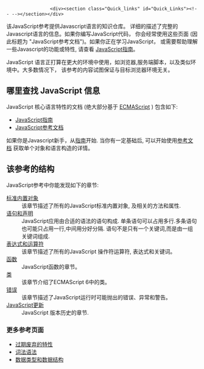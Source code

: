 
                
                  
                    <div><section class="Quick_links" id="Quick_Links"><!-- --></section></div>

<p>&#x8BE5;JavaScript&#x53C2;&#x8003;&#x63D0;&#x4F9B;Javascript&#x8BED;&#x8A00;&#x7684;&#x77E5;&#x8BC6;&#x4ED3;&#x5E93;&#x3002; &#x8BE6;&#x7EC6;&#x7684;&#x63CF;&#x8FF0;&#x4E86;&#x5B8C;&#x6574;&#x7684;Javascript&#x8BED;&#x8A00;&#x7684;&#x4FE1;&#x606F;&#x3002;&#x5982;&#x679C;&#x4F60;&#x7F16;&#x5199;JavaScript&#x4EE3;&#x7801;&#xFF0C; &#x4F60;&#x4F1A;&#x7ECF;&#x5E38;&#x4F7F;&#x7528;&#x8FD9;&#x4E9B;&#x9875;&#x9762;&#xA0;(&#x56E0;&#x6B64;&#x6807;&#x9898;&#x4E3A; &quot;JavaScript&#x53C2;&#x8003;&#x6587;&#x6863;&quot;)&#x3002;&#x5982;&#x679C;&#x4F60;&#x6B63;&#x5728;&#x5B66;&#x4E60;JavaScript&#xFF0C; &#x6216;&#x9700;&#x8981;&#x5E2E;&#x52A9;&#x7406;&#x89E3;&#x4E00;&#x4E9B;Javascript&#x7684;&#x529F;&#x80FD;&#x6216;&#x7279;&#x6027;, &#x8BF7;&#x67E5;&#x770B;&#xA0;<a href="/zh-CN/docs/Web/JavaScript/Guide">JavaScript&#x6307;&#x5357;</a>&#x3002;</p>

<p>JavaScript &#x8BED;&#x8A00;&#x6B63;&#x6253;&#x7B97;&#x5728;&#x66F4;&#x5927;&#x7684;&#x73AF;&#x5883;&#x4E2D;&#x4F7F;&#x7528;&#xFF0C;&#x5982;&#x6D4F;&#x89C8;&#x5668;,&#x670D;&#x52A1;&#x7AEF;&#x811A;&#x672C;&#xFF0C;&#x4EE5;&#x53CA;&#x7C7B;&#x4F3C;&#x73AF;&#x5883;&#x4E2D;&#x3002;&#x5927;&#x591A;&#x6570;&#x60C5;&#x51B5;&#x4E0B;&#xFF0C; &#x8BE5;&#x53C2;&#x8003;&#x7684;&#x5185;&#x5BB9;&#x8BD5;&#x56FE;&#x4FDD;&#x8BC1;&#x4E0E;&#x76EE;&#x6807;&#x6D4F;&#x89C8;&#x5668;&#x73AF;&#x5883;&#x65E0;&#x5173;&#x3002;</p>

<h2 id="&#x54EA;&#x91CC;&#x67E5;&#x627E;_JavaScript_&#x4FE1;&#x606F;">&#x54EA;&#x91CC;&#x67E5;&#x627E; JavaScript &#x4FE1;&#x606F;</h2>

<p>JavaScript &#x6838;&#x5FC3;&#x8BED;&#x8A00;&#x7279;&#x6027;&#x7684;&#x6587;&#x6863; (&#x7EDD;&#x5927;&#x90E8;&#x5206;&#x57FA;&#x4E8E;&#xA0;<a href="/zh-CN/docs/Web/JavaScript/Language_Resources">ECMAScript</a>&#xA0;) &#x5305;&#x542B;&#x5982;&#x4E0B;:</p>

<ul>
 <li><a href="/zh-CN/docs/Web/JavaScript/Guide">JavaScript&#x6307;&#x5357;</a></li>
 <li><a href="/zh-CN/docs/Web/JavaScript/Reference">JavaScript&#x53C2;&#x8003;&#x6587;&#x6863;</a></li>
</ul>

<p>&#x5982;&#x679C;&#x4F60;&#x662F;Javascript&#x65B0;&#x624B;&#xFF0C;&#x4ECE;<a href="/zh-CN/docs/Web/JavaScript/Guide">&#x6307;&#x5357;</a>&#x5F00;&#x59CB;. &#x5F53;&#x4F60;&#x6709;&#x4E00;&#x5B9A;&#x57FA;&#x7840;&#x540E;, &#x53EF;&#x4EE5;&#x5F00;&#x59CB;&#x4F7F;&#x7528;<a href="/zh-CN/docs/Web/JavaScript/Reference">&#x53C2;&#x8003;&#x6587;&#x6863;</a> &#x83B7;&#x53D6;&#x5355;&#x4E2A;&#x5BF9;&#x8C61;&#x548C;&#x8BED;&#x8A00;&#x6784;&#x9020;&#x7684;&#x8BE6;&#x60C5;&#x3002;</p>

<h2 id="&#x8BE5;&#x53C2;&#x8003;&#x7684;&#x7ED3;&#x6784;">&#x8BE5;&#x53C2;&#x8003;&#x7684;&#x7ED3;&#x6784;</h2>

<p>JavaScript&#x53C2;&#x8003;&#x4E2D;&#x4F60;&#x80FD;&#x53D1;&#x73B0;&#x5982;&#x4E0B;&#x7684;&#x7AE0;&#x8282;:</p>

<dl>
 <dt><a href="/zh-CN/docs/Web/JavaScript/Reference/Global_Objects">&#x6807;&#x51C6;&#x5185;&#x7F6E;&#x5BF9;&#x8C61;</a></dt>
 <dd>&#x8BE5;&#x7AE0;&#x8282;&#x63CF;&#x8FF0;&#x4E86;&#x6240;&#x6709;&#x7684;JavaScript&#x6807;&#x51C6;&#x5185;&#x7F6E;&#x5BF9;&#x8C61;, &#x53CA;&#x76F8;&#x5173;&#x7684;&#x65B9;&#x6CD5;&#x548C;&#x5C5E;&#x6027;.</dd>
 <dt><a href="/zh-CN/docs/Web/JavaScript/Reference/Statements">&#x8BED;&#x53E5;&#x548C;&#x58F0;&#x660E;</a></dt>
 <dd>JavaScript&#x5E94;&#x7528;&#x7531;&#x5408;&#x9002;&#x7684;&#x8BED;&#x6CD5;&#x7684;&#x8BED;&#x53E5;&#x6784;&#x6210;. &#x5355;&#x6761;&#x8BED;&#x53E5;&#x53EF;&#x4EE5;&#x5360;&#x7528;&#x591A;&#x884C;.&#x591A;&#x6761;&#x8BED;&#x53E5;&#x4E5F;&#x53EF;&#x80FD;&#x53EA;&#x5360;&#x7528;&#x4E00;&#x884C;,&#x4E2D;&#x95F4;&#x7528;&#x5206;&#x597D;&#x5206;&#x9694;. &#x8BED;&#x53E5;&#x4E0D;&#x662F;&#x53EA;&#x6709;&#x4E00;&#x4E2A;&#x5173;&#x952E;&#x8BCD;,&#x800C;&#x662F;&#x7531;&#x4E00;&#x7EC4;&#x5173;&#x952E;&#x8BCD;&#x7EC4;&#x6210;.</dd>
 <dt><a href="/zh-CN/docs/Web/JavaScript/Reference/Operators">&#x8868;&#x8FBE;&#x5F0F;&#x548C;&#x8FD0;&#x7B97;&#x7B26;</a></dt>
 <dd>&#x8BE5;&#x7AE0;&#x8282;&#x63CF;&#x8FF0;&#x4E86;&#x6240;&#x6709;&#x7684;JavaScript&#xA0;&#x64CD;&#x4F5C;&#x7B26;&#x8FD0;&#x7B97;&#x7B26;, &#x8868;&#x8FBE;&#x5F0F;&#x548C;&#x5173;&#x952E;&#x8BCD;&#x3002;</dd>
 <dt><a href="/zh-CN/docs/Web/JavaScript/Reference/Functions">&#x51FD;&#x6570;</a></dt>
 <dd>JavaScript&#x51FD;&#x6570;&#x7684;&#x7AE0;&#x8282;&#x3002;</dd>
 <dt><a href="/zh-CN/docs/Web/JavaScript/Reference/Classes">&#x7C7B;</a></dt>
 <dd>&#x8BE5;&#x7AE0;&#x8282;&#x4ECB;&#x7ECD;&#x4E86;ECMAScript 6&#x4E2D;&#x7684;&#x7C7B;&#x3002;</dd>
 <dt><a href="https://developer.mozilla.org/en-US/docs/Web/JavaScript/Reference/Errors">&#x9519;&#x8BEF;</a></dt>
 <dd>&#x8BE5;&#x7AE0;&#x8282;&#x63CF;&#x8FF0;&#x4E86;JavaScript&#x8FD0;&#x884C;&#x65F6;&#x53EF;&#x80FD;&#x629B;&#x51FA;&#x7684;&#x9519;&#x8BEF;&#x3001;&#x5F02;&#x5E38;&#x548C;&#x8B66;&#x544A;&#x3002;</dd>
 <dt><a href="/zh-CN/docs/Web/JavaScript/New_in_JavaScript">JavaScript&#x66F4;&#x65B0;</a></dt>
 <dd>JavaScript &#x7248;&#x672C;&#x5386;&#x53F2;&#x7684;&#x7AE0;&#x8282;.</dd>
</dl>

<h3 id="&#x66F4;&#x591A;&#x53C2;&#x8003;&#x9875;&#x9762;">&#x66F4;&#x591A;&#x53C2;&#x8003;&#x9875;&#x9762;</h3>

<ul>
 <li><a href="/en-US/docs/Web/JavaScript/Reference/Deprecated_and_obsolete_features">&#x8FC7;&#x671F;&#x5E9F;&#x5F03;&#x7684;&#x7279;&#x6027;</a></li>
 <li><a href="/en-US/docs/Web/JavaScript/Reference/Lexical_grammar">&#x8BCD;&#x6CD5;&#x8BED;&#x6CD5;</a></li>
 <li><a href="/en-US/docs/Web/JavaScript/Data_structures">&#x6570;&#x636E;&#x7C7B;&#x578B;&#x548C;&#x6570;&#x636E;&#x7ED3;&#x6784;</a></li>
</ul>
                  
                
              